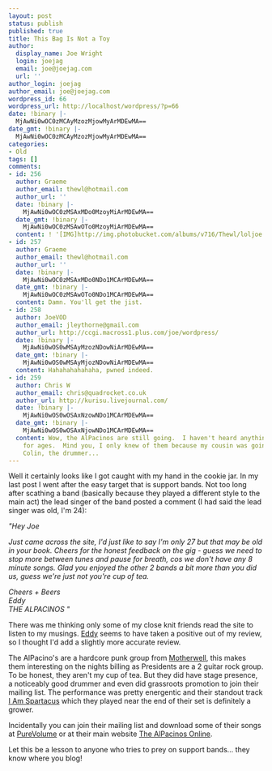 ```yaml
---
layout: post
status: publish
published: true
title: This Bag Is Not a Toy
author:
  display_name: Joe Wright
  login: joejag
  email: joe@joejag.com
  url: ''
author_login: joejag
author_email: joe@joejag.com
wordpress_id: 66
wordpress_url: http://localhost/wordpress/?p=66
date: !binary |-
  MjAwNi0wOC0zMCAyMzozMjowMyArMDEwMA==
date_gmt: !binary |-
  MjAwNi0wOC0zMCAyMzozMjowMyArMDEwMA==
categories:
- Old
tags: []
comments:
- id: 256
  author: Graeme
  author_email: thewl@hotmail.com
  author_url: ''
  date: !binary |-
    MjAwNi0wOC0zMSAxMDo0MzoyMiArMDEwMA==
  date_gmt: !binary |-
    MjAwNi0wOC0zMSAwOTo0MzoyMiArMDEwMA==
  content: ! '[IMG]http://img.photobucket.com/albums/v716/Thewl/loljoe.jpg[/IMG]'
- id: 257
  author: Graeme
  author_email: thewl@hotmail.com
  author_url: ''
  date: !binary |-
    MjAwNi0wOC0zMSAxMDo0NDo1MCArMDEwMA==
  date_gmt: !binary |-
    MjAwNi0wOC0zMSAwOTo0NDo1MCArMDEwMA==
  content: Damn. You'll get the jist.
- id: 258
  author: JoeVOD
  author_email: jleythorne@gmail.com
  author_url: http://ccgi.macross1.plus.com/joe/wordpress/
  date: !binary |-
    MjAwNi0wOS0wMSAyMzozNDowNiArMDEwMA==
  date_gmt: !binary |-
    MjAwNi0wOS0wMSAyMjozNDowNiArMDEwMA==
  content: Hahahahahahaha, pwned indeed.
- id: 259
  author: Chris W
  author_email: chris@quadrocket.co.uk
  author_url: http://kurisu.livejournal.com/
  date: !binary |-
    MjAwNi0wOS0wOSAxNzowNDo1MCArMDEwMA==
  date_gmt: !binary |-
    MjAwNi0wOS0wOSAxNjowNDo1MCArMDEwMA==
  content: Wow, the AlPacinos are still going.  I haven't heard anything about them
    for ages.  Mind you, I only knew of them because my cousin was going out with
    Colin, the drummer...
---
```

<p>Well it certainly looks like I got caught with my hand in the cookie jar.  In my last post I went after the easy target that is support bands.  Not too long after scathing a band (basically because they played a different style to the main act) the lead singer of the band posted a comment (I had said the lead singer was old, I'm 24):</p>
<p><i>"Hey Joe</p>
<p>Just came across the site, I'd just like to say I'm only 27 but that may be old in your book. Cheers for the honest feedback on the gig - guess we need to stop more between tunes and pause for breath, cos we don't have any 8 minute songs. Glad you enjoyed the other 2 bands a bit more than you did us, guess we're just not you're cup of tea.</p>
<p>Cheers + Beers<br />
Eddy<br />
THE ALPACINOS "</i></p>
<p>There was me thinking only some of my close knit friends read the site to listen to my musings.  <a href="http://www.thealpacinos.com/eddy.htm">Eddy</a> seems to have taken a positive out of my review, so I thought I'd add a slightly more accurate review.</p>
<p>The AlPacino's are a hardcore punk group from <a href="http://www.knowhere.co.uk/3180_goingout.html">Motherwell</a>, this makes them interesting on the nights billing as Presidents are a 2 guitar rock group.  To be honest, they aren't my cup of tea.  But they did have stage presence, a noticeably good drummer and even did grassroots promotion to join their mailing list.  The performance was pretty energentic and their standout track <a href="/m/The_Alpacinos-I_Am_Spartacus.mp3">I Am Spartacus</a> which they played near the end of their set is definitely a grower.</p>
<p>Incidentally you can join their mailing list and download some of their songs at <a href="http://www.purevolume.com/thealpacinos">PureVolume</a> or at their main website <a href="http://www.thealpacinos.com">The AlPacinos Online</a>.</p>
<p>Let this be a lesson to anyone who tries to prey on support bands... they know where you blog!</p>
